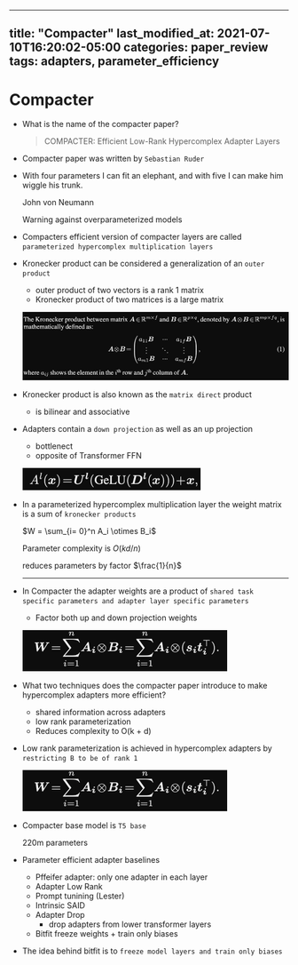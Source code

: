 

---
title: "Compacter"
last_modified_at: 2021-07-10T16:20:02-05:00
categories: paper_review
tags: adapters, parameter_efficiency
---

# Compacter

- What is the name of the compacter paper?
    
    > COMPACTER:
    Efficient Low-Rank Hypercomplex Adapter Layers
    > 
    
- Compacter paper was written by `Sebastian Ruder`
    
    
- With four parameters I can fit an elephant,
and with five I can make him wiggle his trunk.
    
    John von Neumann
    
    Warning against overparameterized models
    
- Compacters efficient version of compacter layers are called `parameterized hypercomplex multiplication layers`
    
    
- Kronecker product can be considered a generalization of an `outer product`
    - outer product of two vectors is a rank 1 matrix
    - Kronecker product of two matrices is a large matrix
    
    ![Untitled](Compacter%20a9a7d/Untitled.png)
    
- Kronecker product is also known as the `matrix direct` product
    - is bilinear and associative
    
- Adapters contain a `down projection` as well as an up projection
    - bottlenect
    - opposite of Transformer FFN
    
    ![Untitled](Compacter%20a9a7d/Untitled%201.png)
    
- In a parameterized hypercomplex multiplication layer the weight matrix is a sum of `kronecker products`
    
    $W = \sum_{i= 0}^n A_i \otimes B_i$
    
    Parameter complexity is $O(kd/n)$
    
    reduces parameters by factor  $\frac{1}{n}$
    
    ---
    
- In Compacter the adapter weights are a product of `shared task specific parameters and adapter layer specific parameters`
    - Factor both up and down projection weights
    
    ![Untitled](Compacter%20a9a7d/Untitled%202.png)
    
- What two techniques does the compacter paper introduce to make hypercomplex adapters more efficient?
    - shared information across adapters
    - low rank parameterization
    - Reduces complexity to O(k + d)
    
- Low rank parameterization is achieved in hypercomplex adapters by `restricting B to be of rank 1`
    
    ![Untitled](Compacter%20a9a7d/Untitled%203.png)
    
- Compacter base model is `T5 base`
    
    220m parameters 
    
- Parameter efficient adapter baselines
    - Pffeifer adapter: only one adapter in each layer
    - Adapter Low Rank
    - Prompt tunining (Lester)
    - Intrinsic SAID
    - Adapter Drop
        - drop adapters from lower transformer layers
    - Bitfit freeze weights + train only biases
    
- The idea behind bitfit is to `freeze model layers and train only biases`